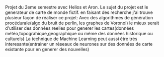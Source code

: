 Projet du 2eme semestre avec Helios et Aron.
Le sujet du projet est le generateur de carte de monde fictif.
en faisant des recherche j'ai trouve plusieur façon de réaliser ce projet:
Avec des algorithmes de génération procédurale(algo du bruit de perlin, les graphes de Voronoi)
le mieux serait d'utiliser des données reelles pour generer les cartes(données météo,topograhique,geographique ou même des données historique ou culturels)
La technique de Machine Learning peut aussi être trés interesante(entrainer un réseaux de neurones sur des données de carte existante pour en generer des nouvelles)
